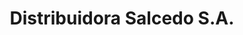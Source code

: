 ---
title: "Distribuidora Salcedo S.A."
url: /santiago-de-los-caballeros/distribuidora-salcedo-s-a/
shop: Großhandel
---